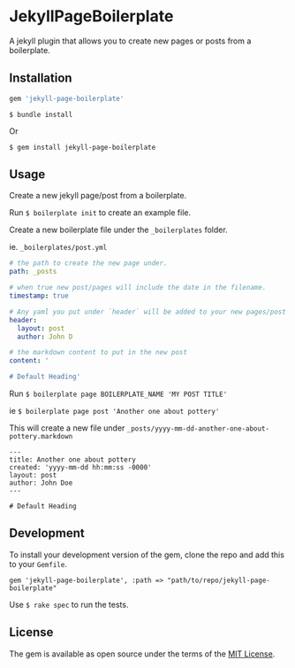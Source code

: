 # JekyllPageBoilerplate

A jekyll plugin that allows you to create new pages or posts from a boilerplate.

## Installation


```ruby
gem 'jekyll-page-boilerplate'
```

```
$ bundle install
```

Or 
```
$ gem install jekyll-page-boilerplate
```


## Usage


Create a new jekyll page/post from a boilerplate.

Run `$ boilerplate init` to create an example file.

Create a new boilerplate file under the `_boilerplates` folder.

ie. `_boilerplates/post.yml`
```yaml
# the path to create the new page under.
path: _posts

# when true new post/pages will include the date in the filename.
timestamp: true

# Any yaml you put under `header` will be added to your new pages/post
header:
  layout: post
  author: John D

# the markdown content to put in the new post
content: '

# Default Heading'

```

Run `$ boilerplate page BOILERPLATE_NAME 'MY POST TITLE'`

ie `$ boilerplate page post 'Another one about pottery'`


This will create a new file under `_posts/yyyy-mm-dd-another-one-about-pottery.markdown`
```
---
title: Another one about pottery
created: 'yyyy-mm-dd hh:mm:ss -0000'
layout: post
author: John Doe
---

# Default Heading
```


## Development

To install your development version of the gem, 
clone the repo and add this to your `Gemfile`.
```
gem 'jekyll-page-boilerplate', :path => "path/to/repo/jekyll-page-boilerplate"
```

Use `$ rake spec` to run the tests.


## License

The gem is available as open source under the terms of the [MIT License](https://opensource.org/licenses/MIT).
